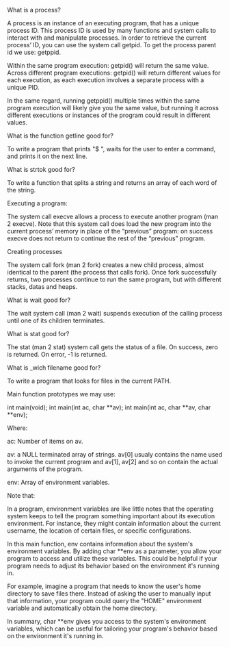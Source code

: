 What is a process?

A process is an instance of an executing program, that has a unique process ID. This process ID is used by many functions and system calls to interact with and manipulate processes. In order to retrieve the current process’ ID, you can use the system call getpid. To get the process parent id we use: getppid.

Within the same program execution: getpid() will return the same value.
Across different program executions: getpid() will return different values for each execution, as each execution involves a separate process with a unique PID.

In the same regard, running getppid() multiple times within the same program execution will likely give you the same value, but running it across different executions or instances of the program could result in different values.





What is the function getline good for?

To write a program that prints "$ ", waits for the user to enter a command, and prints it on the next line.





What is strtok good for?

To write a function that splits a string and returns an array of each word of the string.





Executing a program:

The system call execve allows a process to execute another program (man 2 execve). Note that this system call does load the new program into the current process’ memory in place of the “previous” program: on success execve does not return to continue the rest of the “previous” program.





Creating processes

The system call fork (man 2 fork) creates a new child process, almost identical to the parent (the process that calls fork). Once fork successfully returns, two processes continue to run the same program, but with different stacks, datas and heaps.





What is wait good for?

The wait system call (man 2 wait) suspends execution of the calling process until one of its children terminates.





What is stat good for?

The stat (man 2 stat) system call gets the status of a file. On success, zero is returned. On error, -1 is returned.





What is _wich filename good for?

To write a program that looks for files in the current PATH.





Main function prototypes we may use:

int main(void);
int main(int ac, char **av);
int main(int ac, char **av, char **env);


Where:

ac: Number of items on av.

av: a NULL terminated array of strings. av[0] usualy contains the name used to invoke the current program and av[1], av[2] and so on contain the actual arguments of the program.

env: Array of environment variables.


Note that:

In a program, environment variables are like little notes that the operating system keeps to tell the program something important about its execution environment. For instance, they might contain information about the current username, the location of certain files, or specific configurations.

In this main function, env contains information about the system's environment variables. By adding char **env as a parameter, you allow your program to access and utilize these variables. This could be helpful if your program needs to adjust its behavior based on the environment it's running in.

For example, imagine a program that needs to know the user's home directory to save files there. Instead of asking the user to manually input that information, your program could query the "HOME" environment variable and automatically obtain the home directory.

In summary, char **env gives you access to the system's environment variables, which can be useful for tailoring your program's behavior based on the environment it's running in.
